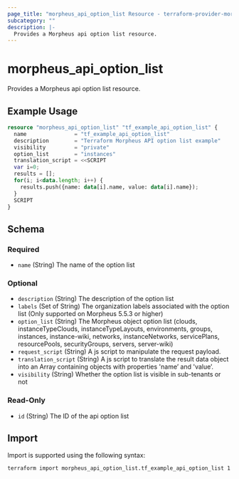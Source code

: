 ```yaml
---
page_title: "morpheus_api_option_list Resource - terraform-provider-morpheus"
subcategory: ""
description: |-
  Provides a Morpheus api option list resource.
---
```


# morpheus_api_option_list

Provides a Morpheus api option list resource.

## Example Usage

```terraform
resource "morpheus_api_option_list" "tf_example_api_option_list" {
  name               = "tf_example_api_option_list"
  description        = "Terraform Morpheus API option list example"
  visibility         = "private"
  option_list        = "instances"
  translation_script = <<SCRIPT
  var i=0;
  results = [];
  for(i; i<data.length; i++) {
    results.push({name: data[i].name, value: data[i].name});
  }
  SCRIPT
}
```

<!-- schema generated by tfplugindocs -->
## Schema

### Required

- `name` (String) The name of the option list

### Optional

- `description` (String) The description of the option list
- `labels` (Set of String) The organization labels associated with the option list (Only supported on Morpheus 5.5.3 or higher)
- `option_list` (String) The Morpheus object option list (clouds, instanceTypeClouds, instanceTypeLayouts, environments, groups, instances, instance-wiki, networks, instanceNetworks, servicePlans, resourcePools, securityGroups, servers, server-wiki)
- `request_script` (String) A js script to manipulate the request payload.
- `translation_script` (String) A js script to translate the result data object into an Array containing objects with properties 'name’ and 'value’.
- `visibility` (String) Whether the option list is visible in sub-tenants or not

### Read-Only

- `id` (String) The ID of the api option list

## Import

Import is supported using the following syntax:

```shell
terraform import morpheus_api_option_list.tf_example_api_option_list 1
```
